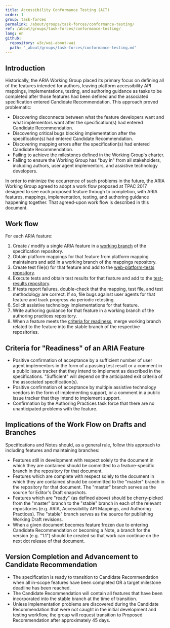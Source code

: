 ```yaml
---
title: Accessibility Conformance Testing (ACT)
order: 1
group: task-forces
permalink: /about/groups/task-forces/conformance-testing/
ref: /about/groups/task-forces/conformance-testing/
lang: en
github:
  repository: w3c/wai-about-wai
  path: '_about/groups/task-forces/conformance-testing.md'
---
```


## Introduction

Historically, the ARIA Working Group placed its primary focus on defining all of the features intended for authors, leaving platform accessibility API mappings, implementations, testing, and authoring guidance as tasks to be completed after those features had been defined and the associated specification entered Candidate Recommendation. This approach proved problematic:

- Discovering disconnects between what the feature developers want and what implementors want after the specification(s) had entered Candidate Recommendation.
- Discovering critical bugs blocking implementation after the specification(s) had entered Candidate Recommendation.
- Discovering mapping errors after the specification(s) had entered Candidate Recommendation.
- Failing to achieve the milestones defined in the Working Group's charter.
- Failing to ensure the Working Group has "buy in" from all stakeholders, including authors, user agent implementors, and assistive technology developers.

In order to minimize the occurrence of such problems in the future, the ARIA Working Group agreed to adopt a work flow proposed at TPAC 2017 designed to see each proposed feature through to completion, with ARIA features, mappings, implementation, testing, and authoring guidance happening together. That agreed-upon work flow is described in this document.

## Work flow

For each ARIA feature:

1. Create / modify a single ARIA feature in a [working branch](https://www.w3.org/WAI/ARIA/workflow#branching) of the specification repository.
2. Obtain platform mappings for that feature from platform mapping maintainers and add in a working branch of the mappings repository.
3. Create test file(s) for that feature and add to the [web-platform-tests repository](https://github.com/w3c/web-platform-tests).
4. Execute tests and obtain test results for that feature and add to the [test-results repository](https://github.com/w3c/test-results).
5. If tests report failures, double-check that the mapping, test file, and test methodology are correct. If so, file bugs against user agents for that feature and track progress via periodic retesting.
6. Solicit assistive technology implementations for that feature.
7. Write authoring guidance for that feature in a working branch of the authoring practices repository.
8. When a feature meets the [criteria for readiness](https://www.w3.org/WAI/ARIA/workflow#readiness), merge working branch related to the feature into the stable branch of the respective repositories.

## Criteria for "Readiness" of an ARIA Feature

- Positive confirmation of acceptance by a sufficient number of user agent implementors in the form of a passing test result or a comment in a public issue tracker that they intend to implement as described in the specifications. "Sufficient" will depend on the anticipated exit criteria of the associated specification(s).
- Positive confirmation of acceptance by multiple assistive technology vendors in the form of implementing support, or a comment in a public issue tracker that they intend to implement support.
- Confirmation by the Authoring Practices task force that there are no unanticipated problems with the feature.

## Implications of the Work Flow on Drafts and Branches

Specifications and Notes should, as a general rule, follow this approach to including features and maintaining branches:

- Features still in development with respect solely to the document in which they are contained should be committed to a feature-specific branch in the repository for that document.
- Features which are complete with respect solely to the document in which they are contained should be committed to the "master" branch in the repository for that document. The "master" branch serves as the source for Editor's Draft snapshots.
- Features which are "ready" (as defined above) should be cherry-picked from the "master" branch to the "stable" branch in each of the relevant repositories (e.g. ARIA, Accessibility API Mappings, and Authoring Practices). The "stable" branch serves as the source for publishing Working Draft revisions.
- When a given document becomes feature frozen due to entering Candidate Recommendation or becoming a Note, a branch for the version (e.g. "1.1") should be created so that work can continue on the next dot release of that document.

## Version Completion and Advancement to Candidate Recommendation

- The specification is ready to transition to Candidate Recommendation when all in-scope features have been completed OR a target milestone deadline has been reached.
- The Candidate Recommendation will contain all features that have been incorporated into the stable branch at the time of transition.
- Unless implementation problems are discovered during the Candidate Recommendation that were not caught in the initial development and testing workflow, the group will request transition to Proposed Recommendation after approximately 45 days.